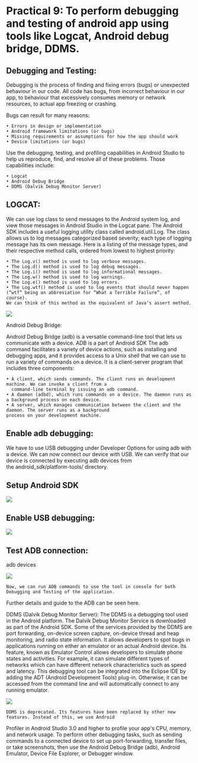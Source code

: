 # Practical 9: To perform debugging and testing of android app using tools like Logcat, Android debug bridge, DDMS.

## Debugging and Testing: 
Debugging is the process of finding and fixing errors (bugs) or unexpected behaviour in our code. 
All code has bugs, from incorrect behaviour in our app, to behaviour that excessively consumes memory or network resources,
to actual app freezing or crashing.

Bugs can result for many reasons:

    • Errors in design or implementation
    • Android framework limitations (or bugs)
    • Missing requirements or assumptions for how the app should work
    • Device limitations (or bugs)
    
Use the debugging, testing, and profiling capabilities in Android Studio to help us reproduce, find, 
and resolve all of these problems. Those capabilities include:

    • Logcat
    • Android Debug Bridge
    • DDMS (Dalvik Debug Monitor Server)

## LOGCAT:
We can use log class to send messages to the Android system log, and view those messages in Android Studio 
in the Logcat pane. The Android SDK includes a useful logging utility class called android.util.Log. 
The class allows us to log messages categorized based severity; each type of logging message has its own message.
Here is a listing of the message types, and their respective method calls, ordered from lowest to highest priority:

    • The Log.v() method is used to log verbose messages.
    • The Log.d() method is used to log debug messages.
    • The Log.i() method is used to log informational messages.
    • The Log.w() method is used to log warnings.
    • The Log.e() method is used to log errors.
    • The Log.wtf() method is used to log events that should never happen 
    (“wtf” being an abbreviation for “What a Terrible Failure”, of course). 
    We can think of this method as the equivalent of Java’s assert method.

![](https://raw.githubusercontent.com/ranjodh-kaur/M_A_D/master/9.1.jpg)

Android Debug Bridge:

Android Debug Bridge (adb) is a versatile command-line tool that lets us communicate with a device.
ADB is a part of Android SDK The adb command facilitates a variety of device actions, such as installing 
and debugging apps, and it provides access to a Unix shell that we can use to run a variety of commands on a device.
It is a client-server program that includes three components:

    • A client, which sends commands. The client runs on development machine. We can invoke a client from a 
      command-line terminal by issuing an adb command.
    • A daemon (adbd), which runs commands on a device. The daemon runs as a background process on each device.
    • A server, which manages communication between the client and the daemon. The server runs as a background
    process on your development machine.
    
## Enable adb debugging:

We have to use USB debugging under Developer Options for using adb with a device. 
We can now connect our device with USB. We can verify that our device is connected by executing adb devices from 
the android_sdk/platform-tools/ directory.

## Setup Android SDK
![](https://raw.githubusercontent.com/ranjodh-kaur/M_A_D/master/9.2.jpg)

## Enable USB debugging:
![](https://raw.githubusercontent.com/ranjodh-kaur/M_A_D/master/9.3.jpg)

## Test ADB connection: 
adb devices

![](https://raw.githubusercontent.com/ranjodh-kaur/M_A_D/master/9.4.jpg)

	Now, we can run ADB commands to use the tool in console for both Debugging and Testing of the application. 
  Further details and guide to the ADB can be seen here.

DDMS (Dalvik Debug Monitor Server):
The DDMS is a debugging tool used in the Android platform. The Dalvik Debug Monitor Service is downloaded as 
part of the Android SDK. Some of the services provided by the DDMS are port forwarding, on-device screen capture, 
on-device thread and heap monitoring, and radio state information. 
It allows developers to spot bugs in applications running on either an emulator or an actual Android device. 
Its feature, known as Emulator Control allows developers to simulate phone states and activities. 
For example, it can simulate different types of networks which can have different network characteristics 
such as speed and latency. 
This debugging tool can be integrated into the Eclipse IDE by adding the ADT (Android Development Tools) plug-in. 
Otherwise, it can be accessed from the command line and will automatically connect to any running emulator.

![](https://raw.githubusercontent.com/ranjodh-kaur/M_A_D/master/9.5.jpg)

	DDMS is deprecated. Its features have been replaced by other new features. Instead of this, we use Android 
  Profiler in Android Studio 3.0 and higher to profile your app's CPU, memory, and network usage. To perform other
  debugging tasks, such as sending commands to a connected device to set up port-forwarding, transfer files, or 
  take screenshots, then use the Android Debug Bridge (adb), Android Emulator, Device File Explorer, or Debugger window.
